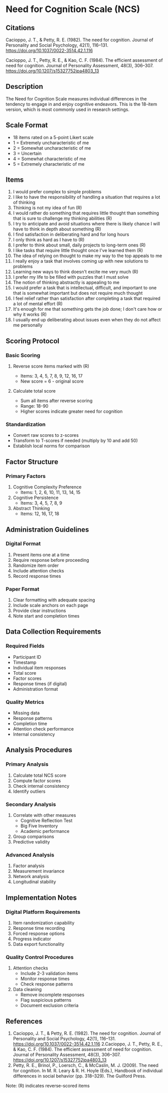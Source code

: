 # Need for Cognition Scale (NCS)

## Citations

Cacioppo, J. T., & Petty, R. E. (1982). The need for cognition. Journal of Personality and Social Psychology, 42(1), 116–131. https://doi.org/10.1037/0022-3514.42.1.116

Cacioppo, J. T., Petty, R. E., & Kao, C. F. (1984). The efficient assessment of need for cognition. Journal of Personality Assessment, 48(3), 306–307. https://doi.org/10.1207/s15327752jpa4803_13

## Description

The Need for Cognition Scale measures individual differences in the tendency to engage in and enjoy cognitive endeavors. This is the 18-item version, which is most commonly used in research settings.

## Scale Format

- 18 items rated on a 5-point Likert scale
- 1 = Extremely uncharacteristic of me
- 2 = Somewhat uncharacteristic of me
- 3 = Uncertain
- 4 = Somewhat characteristic of me
- 5 = Extremely characteristic of me

## Items

1. I would prefer complex to simple problems
2. I like to have the responsibility of handling a situation that requires a lot of thinking
3. Thinking is not my idea of fun (R)
4. I would rather do something that requires little thought than something that is sure to challenge my thinking abilities (R)
5. I try to anticipate and avoid situations where there is likely chance I will have to think in depth about something (R)
6. I find satisfaction in deliberating hard and for long hours
7. I only think as hard as I have to (R)
8. I prefer to think about small, daily projects to long-term ones (R)
9. I like tasks that require little thought once I've learned them (R)
10. The idea of relying on thought to make my way to the top appeals to me
11. I really enjoy a task that involves coming up with new solutions to problems
12. Learning new ways to think doesn't excite me very much (R)
13. I prefer my life to be filled with puzzles that I must solve
14. The notion of thinking abstractly is appealing to me
15. I would prefer a task that is intellectual, difficult, and important to one that is somewhat important but does not require much thought
16. I feel relief rather than satisfaction after completing a task that required a lot of mental effort (R)
17. It's enough for me that something gets the job done; I don't care how or why it works (R)
18. I usually end up deliberating about issues even when they do not affect me personally

## Scoring Protocol

### Basic Scoring
1. Reverse score items marked with (R)
   - Items: 3, 4, 5, 7, 8, 9, 12, 16, 17
   - New score = 6 - original score

2. Calculate total score
   - Sum all items after reverse scoring
   - Range: 18-90
   - Higher scores indicate greater need for cognition

### Standardization
- Convert raw scores to z-scores
- Transform to T-scores if needed (multiply by 10 and add 50)
- Establish local norms for comparison

## Factor Structure

### Primary Factors
1. Cognitive Complexity Preference
   - Items: 1, 2, 6, 10, 11, 13, 14, 15
2. Cognitive Persistence
   - Items: 3, 4, 5, 7, 8, 9
3. Abstract Thinking
   - Items: 12, 16, 17, 18

## Administration Guidelines

### Digital Format
1. Present items one at a time
2. Require response before proceeding
3. Randomize item order
4. Include attention checks
5. Record response times

### Paper Format
1. Clear formatting with adequate spacing
2. Include scale anchors on each page
3. Provide clear instructions
4. Note start and completion times

## Data Collection Requirements

### Required Fields
- Participant ID
- Timestamp
- Individual item responses
- Total score
- Factor scores
- Response times (if digital)
- Administration format

### Quality Metrics
- Missing data
- Response patterns
- Completion time
- Attention check performance
- Internal consistency

## Analysis Procedures

### Primary Analysis
1. Calculate total NCS score
2. Compute factor scores
3. Check internal consistency
4. Identify outliers

### Secondary Analysis
1. Correlate with other measures
   - Cognitive Reflection Test
   - Big Five Inventory
   - Academic performance
2. Group comparisons
3. Predictive validity

### Advanced Analysis
1. Factor analysis
2. Measurement invariance
3. Network analysis
4. Longitudinal stability

## Implementation Notes

### Digital Platform Requirements
1. Item randomization capability
2. Response time recording
3. Forced response options
4. Progress indicator
5. Data export functionality

### Quality Control Procedures
1. Attention checks
   - Include 2-3 validation items
   - Monitor response times
   - Check response patterns
2. Data cleaning
   - Remove incomplete responses
   - Flag suspicious patterns
   - Document exclusion criteria

## References

1. Cacioppo, J. T., & Petty, R. E. (1982). The need for cognition. Journal of Personality and Social Psychology, 42(1), 116–131. https://doi.org/10.1037/0022-3514.42.1.116
2.Cacioppo, J. T., Petty, R. E., & Kao, C. F. (1984). The efficient assessment of need for cognition. Journal of Personality Assessment, 48(3), 306–307. https://doi.org/10.1207/s15327752jpa4803_13
3. Petty, R. E., Brinol, P., Loersch, C., & McCaslin, M. J. (2009). The need for cognition. In M. R. Leary & R. H. Hoyle (Eds.), Handbook of individual differences in social behavior (pp. 318–329). The Guilford Press.

Note: (R) indicates reverse-scored items 
